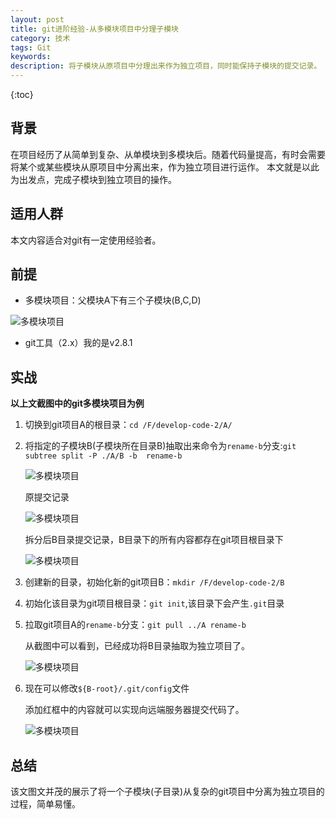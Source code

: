 ```yaml
---
layout: post
title: git进阶经验-从多模块项目中分理子模块
category: 技术
tags: Git
keywords: 
description: 将子模块从原项目中分理出来作为独立项目，同时能保持子模块的提交记录。
---
```


{:toc}

## 背景

在项目经历了从简单到复杂、从单模块到多模块后。随着代码量提高，有时会需要将某个或某些模块从原项目中分离出来，作为独立项目进行运作。
本文就是以此为出发点，完成子模块到独立项目的操作。

## 适用人群

本文内容适合对git有一定使用经验者。


## 前提

- 多模块项目：父模块A下有三个子模块(B,C,D)

![多模块项目](http://omsz9j1wp.bkt.clouddn.com/image/git/git-ad.png)

- git工具（2.x）我的是v2.8.1

## 实战

**以上文截图中的git多模块项目为例**

1. 切换到git项目A的根目录：`cd /F/develop-code-2/A/`

1. 将指定的子模块B(子模块所在目录B)抽取出来命令为`rename-b`分支:`git subtree split -P ./A/B -b 
rename-b`

	![多模块项目](http://omsz9j1wp.bkt.clouddn.com/image/git/git-ad-2.png)

	原提交记录

	![多模块项目](http://omsz9j1wp.bkt.clouddn.com/image/git/git-ad-3.png) 

	拆分后B目录提交记录，B目录下的所有内容都存在git项目根目录下
	
	![多模块项目](http://omsz9j1wp.bkt.clouddn.com/image/git/git-ad-4.png) 
	

1. 创建新的目录，初始化新的git项目B：`mkdir /F/develop-code-2/B`

1. 初始化该目录为git项目根目录：`git init`,该目录下会产生`.git`目录

1. 拉取git项目A的`rename-b`分支：`git pull ../A rename-b`

	从截图中可以看到，已经成功将B目录抽取为独立项目了。

	![多模块项目](http://omsz9j1wp.bkt.clouddn.com/image/git/git-ad-5.png) 

1. 现在可以修改`${B-root}/.git/config`文件

	添加红框中的内容就可以实现向远端服务器提交代码了。

	![多模块项目](http://omsz9j1wp.bkt.clouddn.com/image/git/git-ad-6.png) 


## 总结

该文图文并茂的展示了将一个子模块(子目录)从复杂的git项目中分离为独立项目的过程，简单易懂。









